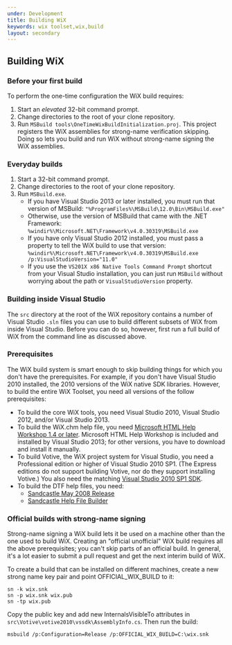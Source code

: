 ```yaml
---
under: Development
title: Building WiX
keywords: wix toolset,wix,build
layout: secondary
---
```


## Building WiX

### Before your first build

To perform the one-time configuration the WiX build requires:

1. Start an *elevated* 32-bit command prompt.
2. Change directories to the root of your clone repository.
3. Run `MSBuild tools\OneTimeWixBuildInitialization.proj`. This project registers the WiX assemblies for strong-name verification skipping. Doing so lets you build and run WiX without strong-name signing the WiX assemblies. 

### Everyday builds

1. Start a 32-bit command prompt.
2. Change directories to the root of your clone repository.
3. Run `MSBuild.exe`.
	- If you have Visual Studio 2013 or later installed, you must run that version of MSBuild: `"%ProgramFiles%\MSBuild\12.0\Bin\MSBuild.exe"`
	- Otherwise, use the version of MSBuild that came with the .NET Framework: `%windir%\Microsoft.NET\Framework\v4.0.30319\MSBuild.exe`
	- If you have only Visual Studio 2012 installed, you must pass a property to tell the WiX build to use that version: `%windir%\Microsoft.NET\Framework\v4.0.30319\MSBuild.exe /p:VisualStudioVersion="11.0"`
	- If you use the `VS201X x86 Native Tools Command Prompt` shortcut from your Visual Studio installation, you can just run `MSBuild` without worrying about the path or `VisualStudioVersion` property.

### Building inside Visual Studio

The `src` directory at the root of the WiX repository contains a number of Visual Studio `.sln` files you can use to build different subsets of WiX from inside Visual Studio. Before you can do so, however, first run a full build of WiX from the command line as discussed above.   

### Prerequisites

The WiX build system is smart enough to skip building things for which you don't have the prerequisites. For example, if you don't have Visual Studio 2010 installed, the 2010 versions of the WiX native SDK libraries. However, to build the entire WiX Toolset, you need all versions of the follow prerequisites:  

- To build the core WiX tools, you need Visual Studio 2010, Visual Studio 2012, and/or Visual Studio 2013.
- To build the WiX.chm help file, you need [Microsoft HTML Help Workshop 1.4 or later](http://msdn2.microsoft.com/library/ms670169.aspx). Microsoft HTML Help Workshop is included and installed by Visual Studio 2013; for other versions, you have to download and install it manually.
- To build Votive, the WiX project system for Visual Studio, you need a Professional edition or higher of Visual Studio 2010 SP1. (The Express editions do not support building Votive, nor do they support installing Votive.) You also need the matching [Visual Studio 2010 SP1 SDK](http://www.microsoft.com/en-us/download/details.aspx?id=21835).
- To build the DTF help files, you need:
	- [Sandcastle May 2008 Release](https://sandcastle.codeplex.com/releases/view/13873)
	- [Sandcastle Help File Builder]()         

### Official builds with strong-name signing

Strong-name signing a WiX build lets it be used on a machine other than the one used to build WiX. Creating an "official unofficial" WiX build requires all the above prerequisites; you can't skip parts of an official build. In general, it's a lot easier to submit a pull request and get the next interim build of WiX.

To create a build that can be installed on different machines, create a new strong name key pair and point OFFICIAL_WIX_BUILD to it:

	sn -k wix.snk
	sn -p wix.snk wix.pub
	sn -tp wix.pub

Copy the public key and add new InternalsVisibleTo attributes in `src\Votive\votive2010\vssdk\AssemblyInfo.cs`. Then run the build:

	msbuild /p:Configuration=Release /p:OFFICIAL_WIX_BUILD=C:\wix.snk
